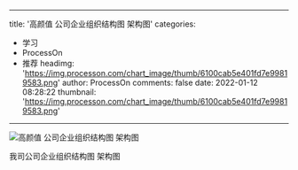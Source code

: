 
---
title: '高颜值 公司企业组织结构图 架构图'
categories: 
 - 学习
 - ProcessOn
 - 推荐
headimg: 'https://img.processon.com/chart_image/thumb/6100cab5e401fd7e99819583.png'
author: ProcessOn
comments: false
date: 2022-01-12 08:28:22
thumbnail: 'https://img.processon.com/chart_image/thumb/6100cab5e401fd7e99819583.png'
---

<div>   
<img class="thumb" alt="高颜值 公司企业组织结构图 架构图" src="https://img.processon.com/chart_image/thumb/6100cab5e401fd7e99819583.png" referrerpolicy="no-referrer">
<p>我司公司企业组织结构图 架构图</p>  
</div>
            